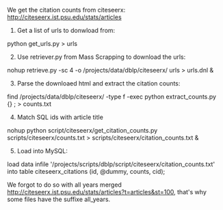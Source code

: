 We get the citation counts from citeseerx: http://citeseerx.ist.psu.edu/stats/articles

1) Get a list of urls to donwload from:

python get_urls.py > urls

2) Use retriever.py from Mass Scrapping to download the urls:

nohup retrieve.py -sc 4 -o /projects/data/dblp/citeseerx/ urls > urls.dnl &

3) Parse the downloaed html and extract the citation counts:

find /projects/data/dblp/citeseerx/ -type f -exec python extract_counts.py {} \; > counts.txt

4) Match SQL ids with article title

nohup python script/citeseerx/get_citation_counts.py scripts/citeseerx/counts.txt > scripts/citeseerx/citation_counts.txt &

5) Load into MySQL:

load data infile '/projects/scripts/dblp/script/citeseerx/citation_counts.txt' into table citeseerx_citations (id, @dummy, counts, cid);

We forgot to do so with all years merged http://citeseerx.ist.psu.edu/stats/articles?t=articles&st=100, that's why some files have the suffixe all_years.
